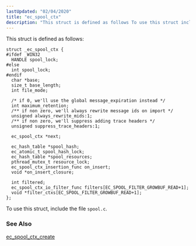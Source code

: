 ```yaml
---
lastUpdated: "02/04/2020"
title: "ec_spool_ctx"
description: "This struct is defined as follows To use this struct include the file spool c ec spool ctx create..."
---
```


This struct is defined as follows:

```
struct _ec_spool_ctx {
#ifdef _WIN32
  HANDLE spool_lock;
#else
  int spool_lock;
#endif
  char *base;
  size_t base_length;
  int file_mode;

  /* if 0, we'll use the global message_expiration instead */
  int maximum_retention;
  /** if non zero, we'll always rewrite message ids on import */
  unsigned always_rewrite_mids:1;
  /** if non zero, we'll suppress adding trace headers */
  unsigned suppress_trace_headers:1;

  ec_spool_ctx *next;

  ec_hash_table *spool_hash;
  ec_atomic_t spool_hash_lock;
  ec_hash_table *spool_resources;
  pthread_mutex_t resource_lock;
  ec_spool_ctx_insertion_func on_insert;
  void *on_insert_closure;

  int filtered;
  ec_spool_ctx_io_filter_func filters[EC_SPOOL_FILTER_GROWBUF_READ+1];
  void *filter_ctxs[EC_SPOOL_FILTER_GROWBUF_READ+1];
};
```

To use this struct, include the file `spool.c`.

### <a name="idp42021680"></a> See Also

[ec_spool_ctx_create](/momentum/3/3-api/apis-ec-spool-ctx-create)